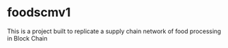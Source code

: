 # foodscmv1

This is a project built to replicate a supply chain network of food processing in Block Chain
